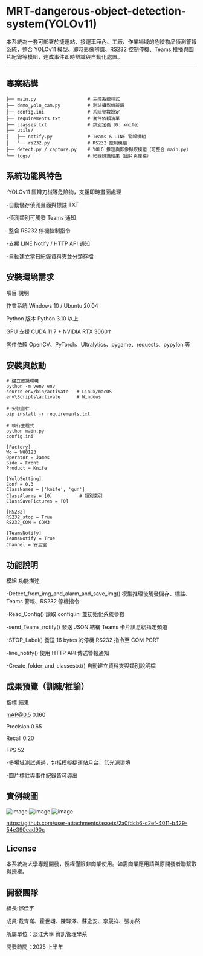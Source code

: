 # MRT-dangerous-object-detection-system(YOLOv11)

本系統為一套可部署於捷運站、接運車廂內、工廠、作業場域的危險物品偵測警報系統，整合 YOLOv11 模型、即時影像辨識、RS232 控制停機、Teams 推播與圖片紀錄等模組，達成事件即時辨識與自動化處置。

---

## 專案結構
```
├── main.py                   # 主控系統程式
├── demo_yolo_cam.py          # 測試攝影機辨識
├── config.ini                # 系統參數設定
├── requirements.txt          # 套件依賴清單
├── classes.txt               # 類別定義（0: knife）
├── utils/
│   ├── notify.py             # Teams & LINE 警報模組
│   └── rs232.py              # RS232 控制模組
├── detect.py / capture.py    # YOLO 推理與影像擷取模組（可整合 main.py）
└── logs/                     # 紀錄辨識結果（圖片與座標）
```
## 系統功能與特色

-YOLOv11 區辨刀械等危險物，支援即時畫面處理

-自動儲存偵測畫面與標註 TXT

-偵測類別可觸發 Teams 通知

-整合 RS232 停機控制指令

-支援 LINE Notify / HTTP API 通知

-自動建立當日紀錄資料夾並分類存檔

## 安裝環境需求

項目	      說明

作業系統   	Windows 10 / Ubuntu 20.04

Python 版本	Python 3.10 以上

GPU 支援   	CUDA 11.7 + NVIDIA RTX 3060↑

套件依賴    	OpenCV、PyTorch、Ultralytics、pygame、requests、pypylon 等

## 安裝與啟動
```
# 建立虛擬環境
python -m venv env
source env/bin/activate   # Linux/macOS
env\Scripts\activate      # Windows

# 安裝套件
pip install -r requirements.txt

# 執行主程式
python main.py
config.ini 

[Factory]
Wo = W00123
Operator = James
Side = Front
Product = Knife

[YoloSetting]
Conf = 0.3
ClassNames = ['knife', 'gun']
ClassAlarms = [0]          # 類別索引
ClassSavePictures = [0]

[RS232]
RS232_stop = True
RS232_COM = COM3

[TeamsNotify]
TeamsNotify = True
Channel = 安全室
```
## 功能說明

模組	                                    功能描述

-Detect_from_img_and_alarm_and_save_img()	模型推理後觸發儲存、標註、Teams 警報、RS232 停機指令

-Read_Config()	                          讀取 config.ini 並初始化系統參數

-send_Teams_notify()	                    發送 JSON 結構 Teams 卡片訊息給指定頻道

-STOP_Label()	                            發送 16 bytes 的停機 RS232 指令至 COM PORT

-line_notify()	                          使用 HTTP API 傳送警報通知

-Create_folder_and_classestxt()	          自動建立資料夾與類別說明檔

## 成果預覽（訓練/推論）

指標	  結果

mAP@0.5	0.160

Precision	0.65

Recall	0.20

FPS	52

-多場域測試通過，包括模擬捷運站月台、低光源環境

-圖片標註與事件紀錄皆可導出

## 實例截圖
![image](https://github.com/user-attachments/assets/8c8472df-3d92-436f-8639-9cb381cb4e90)
![image](https://github.com/user-attachments/assets/86931f97-b219-430a-9513-a9c2e79a0d08)
![image](https://github.com/user-attachments/assets/abb4f002-416e-4ef1-8318-c3615c0304df)

https://github.com/user-attachments/assets/2a0fdcb6-c2ef-4011-b429-54e390ead90c

## License
本系統為大學專題開發，授權僅限非商業使用。如需商業應用請與原開發者聯繫取得授權。

## 開發團隊

組長:鄧佳宇

成員:戴育崙、霍世翊、陳瑋澤、蘇逸安、李晟祥、張亦然

所屬單位：淡江大學 資訊管理學系

開發時間：2025 上半年

